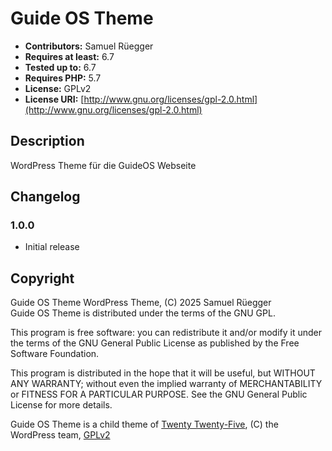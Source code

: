 # Guide OS Theme

* **Contributors:** Samuel Rüegger
* **Requires at least:** 6.7
* **Tested up to:** 6.7
* **Requires PHP:** 5.7
* **License:** GPLv2
* **License URI:** [http://www.gnu.org/licenses/gpl-2.0.html](http://www.gnu.org/licenses/gpl-2.0.html)

## Description

WordPress Theme für die GuideOS Webseite

## Changelog

### 1.0.0
* Initial release

## Copyright

Guide OS Theme WordPress Theme, (C) 2025 Samuel Rüegger  
Guide OS Theme is distributed under the terms of the GNU GPL.

This program is free software: you can redistribute it and/or modify it under the terms of the GNU General Public License as published by the Free Software Foundation.

This program is distributed in the hope that it will be useful, but WITHOUT ANY WARRANTY; without even the implied warranty of MERCHANTABILITY or FITNESS FOR A PARTICULAR PURPOSE. See the GNU General Public License for more details.

Guide OS Theme is a child theme of [Twenty Twenty-Five](https://wordpress.org/themes/twentytwentyfive/), (C) the WordPress team, [GPLv2](http://www.gnu.org/licenses/gpl-2.0.html)